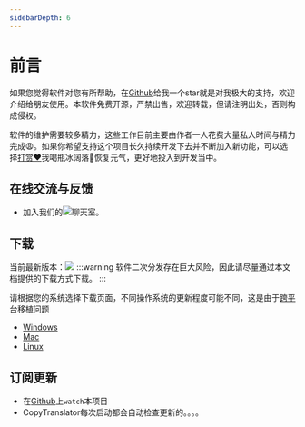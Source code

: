 ```yaml
---
sidebarDepth: 6
---
```

# 前言

如果您觉得软件对您有所帮助，在[Github](https://github.com/CopyTranslator/CopyTranslator)给我一个star就是对我极大的支持，欢迎介绍给朋友使用。本软件免费开源，严禁出售，欢迎转载，但请注明出处，否则构成侵权。

软件的维护需要较多精力，这些工作目前主要由作者一人花费大量私人时间与精力完成😫。如果你希望支持这个项目长久持续开发下去并不断加入新功能，可以选择[打赏❤️](/support/#打赏)我喝瓶冰阔落🥤恢复元气，更好地投入到开发当中。

## 在线交流与反馈
- 加入我们的[![](https://img.shields.io/gitter/room/copytranslator/copytranslator.svg)](https://gitter.im/CopyTranslator/Lobby?utm_source=share-link&utm_medium=link&utm_campaign=share-link)聊天室。

## 下载
当前最新版本：[![](https://img.shields.io/github/release/copytranslator/copytranslator.svg)](https://github.com/copytranslator/copytranslator/releases)
:::warning
软件二次分发存在巨大风险，因此请尽量通过本文档提供的下载方式下载。
:::

请根据您的系统选择下载页面，不同操作系统的更新程度可能不同，这是由于[跨平台移植问题](/support/#平台维护者)

- [Windows](/download/windows)
- [Mac](/download/mac)
- [Linux](/download/mac)

## 订阅更新
- 在[Github](https://github.com/CopyTranslator/CopyTranslator)上`watch`本项目
- CopyTranslator每次启动都会自动检查更新的。。。。


